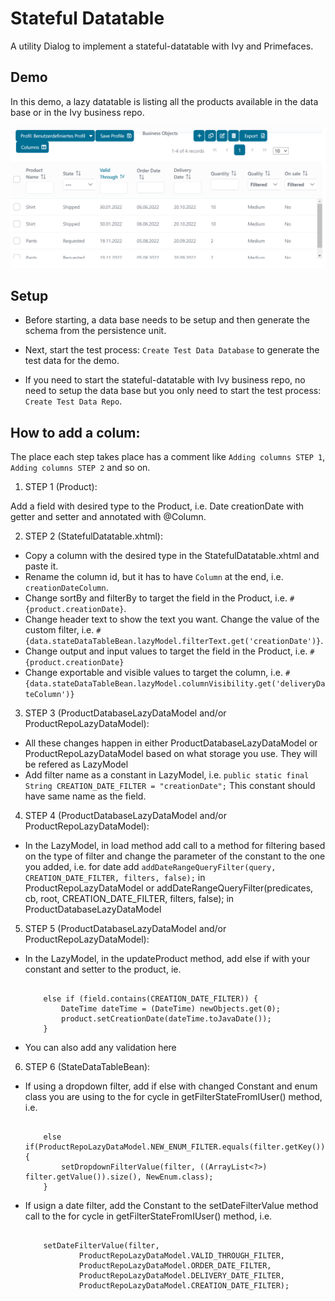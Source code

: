 # Stateful Datatable

A utility Dialog to implement a stateful-datatable with Ivy and Primefaces.

## Demo

In this demo, a lazy datatable is listing all the products available in the data base or in the Ivy business repo.

![List of Products](DemoCapture.PNG "List of Products")

## Setup

 - Before starting, a data base needs to be setup and then generate the schema from the persistence unit.
 - Next, start the test process: `Create Test Data Database` to generate the test data for the demo.

 - If you need to start the stateful-datatable with Ivy business repo, no need to setup the data base but you only need to start the test process: `Create Test Data Repo`.

## How to add a colum:

The place each step takes place has a comment like `Adding columns STEP 1`, `Adding columns STEP 2` and so on.

1. STEP 1 (Product):

Add a field with desired type to the Product, i.e. Date creationDate with getter and setter and annotated with @Column. 

2. STEP 2 (StatefulDatatable.xhtml):

 - Copy a column with the desired type in the StatefulDatatable.xhtml and paste it. 
 - Rename the column id, but it has to have `Column` at the end, i.e. `creationDateColumn`. 
 - Change sortBy and filterBy to target the field in the Product, i.e. `#{product.creationDate}`. 
 - Change header text to show the text you want. Change the value of the custom filter, i.e. `#{data.stateDataTableBean.lazyModel.filterText.get('creationDate')}`.
 - Change output and input values to target the field in the Product, i.e. `#{product.creationDate}`
 - Change exportable and visible values to target the column, i.e. `#{data.stateDataTableBean.lazyModel.columnVisibility.get('deliveryDateColumn')}`
 
3. STEP 3 (ProductDatabaseLazyDataModel and/or ProductRepoLazyDataModel):

 - All these changes happen in either ProductDatabaseLazyDataModel or ProductRepoLazyDataModel based on what storage you use. They will be refered as LazyModel
 - Add filter name as a constant in LazyModel, i.e. `public static final String CREATION_DATE_FILTER = "creationDate";` This constant should have same name as the field.
 
4. STEP 4 (ProductDatabaseLazyDataModel and/or ProductRepoLazyDataModel):

 - In the LazyModel, in load method add call to a method for filtering based on the type of filter and change the parameter of the constant to the one you added,
 	 i.e. for date add `addDateRangeQueryFilter(query, CREATION_DATE_FILTER, filters, false);` in ProductRepoLazyDataModel
 	 or addDateRangeQueryFilter(predicates, cb, root, CREATION_DATE_FILTER, filters, false); in ProductDatabaseLazyDataModel
 	 
5. STEP 5 (ProductDatabaseLazyDataModel and/or ProductRepoLazyDataModel):

 - In the LazyModel, in the updateProduct method, add else if with your constant and setter to the product, ie.

    ```
   
 		else if (field.contains(CREATION_DATE_FILTER)) {
			DateTime dateTime = (DateTime) newObjects.get(0);
			product.setCreationDate(dateTime.toJavaDate());
		}
   
   ```

 - You can also add any validation here
		
6. STEP 6 (StateDataTableBean):

 - If using a dropdown filter, add if else with changed Constant and enum class you are using to the for cycle in getFilterStateFromIUser() method, i.e.

    ```
   
 		else if(ProductRepoLazyDataModel.NEW_ENUM_FILTER.equals(filter.getKey())) {
			setDropdownFilterValue(filter, ((ArrayList<?>) filter.getValue()).size(), NewEnum.class);
		}
   
   ```

 - If usign a date filter, add the Constant to the setDateFilterValue method call to the for cycle in getFilterStateFromIUser() method, i.e.

    ```
   
 		setDateFilterValue(filter, 
				ProductRepoLazyDataModel.VALID_THROUGH_FILTER,
				ProductRepoLazyDataModel.ORDER_DATE_FILTER,
				ProductRepoLazyDataModel.DELIVERY_DATE_FILTER,
				ProductRepoLazyDataModel.CREATION_DATE_FILTER);
   
   ```
